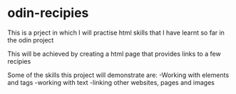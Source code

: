 # odin-recipies

This is a prject in which I will practise html skills that I have learnt so far in the odin project

This will be achieved by creating a html page that provides links to a few recipies

Some of the skills this project will demonstrate are:
-Working with elements and tags
-working with text
-linking other websites, pages and images
